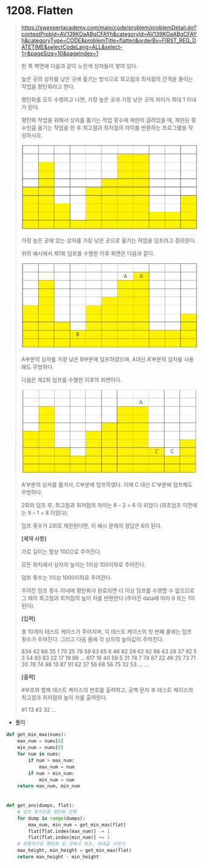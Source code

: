 # 1208. Flatten

> https://swexpertacademy.com/main/code/problem/problemDetail.do?contestProbId=AV139KOaABgCFAYh&categoryId=AV139KOaABgCFAYh&categoryType=CODE&problemTitle=flatten&orderBy=FIRST_REG_DATETIME&selectCodeLang=ALL&select-1=&pageSize=10&pageIndex=1
>
> 한 쪽 벽면에 다음과 같이 노란색 상자들이 쌓여 있다.
>
> 높은 곳의 상자를 낮은 곳에 옮기는 방식으로 최고점과 최저점의 간격을 줄이는 작업을 평탄화라고 한다.
>
> 평탄화를 모두 수행하고 나면, 가장 높은 곳과 가장 낮은 곳의 차이가 최대 1 이내가 된다.
>
> 평탄화 작업을 위해서 상자를 옮기는 작업 횟수에 제한이 걸려있을 때, 제한된 횟수만큼 옮기는 작업을 한 후 최고점과 최저점의 차이를 반환하는 프로그램을 작성하시오.
>
> ![image-20210822201811317](01208-Flatten.assets/image-20210822201811317.png)
>
> 가장 높은 곳에 있는 상자를 가장 낮은 곳으로 옮기는 작업을 덤프라고 정의한다.
>
> 위의 예시에서 제1회 덤프를 수행한 이후 화면은 다음과 같다.
>
> ![image-20210822201830126](01208-Flatten.assets/image-20210822201830126.png)
>
> A부분의 상자를 가장 낮은 B부분에 덤프하였으며, A대신 A’부분의 상자를 사용해도 무방하다.
>
> 다음은 제2회 덤프를 수행한 이후의 화면이다.
>
> ![image-20210822201848088](01208-Flatten.assets/image-20210822201848088.png)
>
> A’부분의 상자를 옮겨서, C부분에 덤프하였다. 이때 C 대신 C’부분에 덤프해도 무방하다.
>
> 2회의 덤프 후, 최고점과 최저점의 차이는 8 – 2 = 6 이 되었다 (최초덤프 이전에는 9 – 1 = 8 이었다).
>
> 덤프 횟수가 2회로 제한된다면, 이 예시 문제의 정답은 6이 된다.
>
> **[제약 사항]**
>
> 가로 길이는 항상 100으로 주어진다.
>
> 모든 위치에서 상자의 높이는 1이상 100이하로 주어진다.
>
> 덤프 횟수는 1이상 1000이하로 주어진다.
>
> 주어진 덤프 횟수 이내에 평탄화가 완료되면 더 이상 덤프를 수행할 수 없으므로 그 때의 최고점과 최저점의 높이 차를 반환한다 (주어진 data에 따라 0 또는 1이 된다).
>
> **[입력]**
>
> 총 10개의 테스트 케이스가 주어지며, 각 테스트 케이스의 첫 번째 줄에는 덤프 횟수가 주어진다. 그리고 다음 줄에 각 상자의 높이값이 주어진다.
>
> 834
> 42 68 35 1 70 25 79 59 63 65 6 46 82 28 62 92 96 43 28 37 92 5 3 54 93 83 22 17 19 96 ...
> 617
> 16 40 59 5 31 78 7 74 87 22 46 25 73 71 30 78 74 98 13 87 91 62 37 56 68 56 75 32 53 ...
> ...
>
> **[출력]**
>
> \#부호와 함께 테스트 케이스의 번호를 출력하고, 공백 문자 후 테스트 케이스의 최고점과 최저점의 높이 차를 출력한다.
>
> \#1 13
> \#2 32
> ...

- 풀이

```python
def get_min_max(nums):
    max_num = nums[0]
    min_num = nums[0]
    for num in nums:
        if num > max_num:
            max_num = num
        if num < min_num:
            min_num = num
    return max_num, min_num


def get_ans(dumps, flat):
    # 덤프 횟수만큼 평탄화 진행
    for dump in range(dumps):
        max_num, min_num = get_min_max(flat)
        flat[flat.index(max_num)] -= 1
        flat[flat.index(min_num)] += 1
    # 최종적으로 평탄화 된 것에서 최소, 최대값 구하기
    max_height, min_height = get_min_max(flat)
    return max_height - min_height
```

